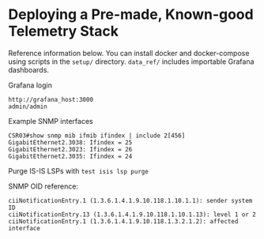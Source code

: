 # Deploying a Pre-made, Known-good Telemetry Stack
Reference information below. You can install docker and docker-compose
using scripts in the `setup/` directory. `data_ref/` includes importable
Grafana dashboards.

Grafana login
```
http://grafana_host:3000
admin/admin
```

Example SNMP interfaces
```
CSR03#show snmp mib ifmib ifindex | include 2[456]
GigabitEthernet2.3038: Ifindex = 25
GigabitEthernet2.3023: Ifindex = 26
GigabitEthernet2.3035: Ifindex = 24
```

Purge IS-IS LSPs with `test isis lsp purge`

SNMP OID reference:
```
ciiNotificationEntry.1 (1.3.6.1.4.1.9.10.118.1.10.1.1): sender system ID
ciiNotificationEntry.13 (1.3.6.1.4.1.9.10.118.1.10.1.13): level 1 or 2
ciiNotificationEntry.1 (1.3.6.1.4.1.9.10.118.1.3.2.1.2): affected interface
```
